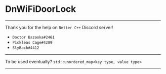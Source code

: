 DnWiFiDoorLock
===

---

Thank you for the help on `Better C++` Discord server!
- `Doctor Bazooka#2461`
- `Pickleas Cage#4209`
- `SlyBach#4412`

--- 

To be used eventually?
`std::unordered_map<key type, value type>`

---
